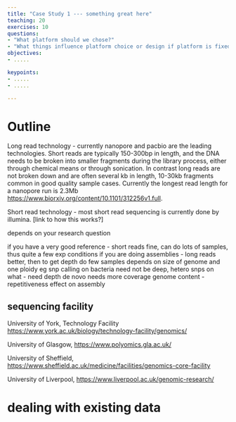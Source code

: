 ```yaml
---
title: "Case Study 1 --- something great here"
teaching: 20
exercises: 10
questions:
- "What platform should we chose?"
- "What things influence platform choice or design if platform is fixed?"
objectives:
- .....

keypoints:
- .....
- .....

---
```



# Outline
Long read technology - currently nanopore and pacbio are the leading technologies. Short reads are typically 150-300bp in length, and the DNA needs to be broken into smaller fragments during the library process, either through chemical means or through sonication. In contrast long reads are not broken down and are often several kb in length, 10-30kb fragments common in good quality sample cases. Currently the longest read length for a nanopore run is 2.3Mb https://www.biorxiv.org/content/10.1101/312256v1.full.

Short read technology - most short read sequencing is currently done by illumina. [link to how this works?]

depends on your research question

if you have a very good reference - short reads fine, can do lots of samples, thus quite a few exp conditions
if you are doing assemblies - long reads better, then to get depth do few samples
depends on size of genome and one ploidy
eg snp calling on bacteria need not be deep, hetero snps on what - need depth
de novo needs more coverage
genome content - repetitiveness effect on assembly

## sequencing facility

University of York, Technology Facility https://www.york.ac.uk/biology/technology-facility/genomics/

University of Glasgow, https://www.polyomics.gla.ac.uk/

University of Sheffield, https://www.sheffield.ac.uk/medicine/facilities/genomics-core-facility

University of Liverpool, https://www.liverpool.ac.uk/genomic-research/

# dealing with existing data
